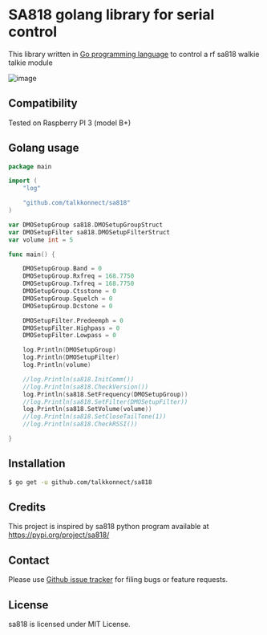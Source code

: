 SA818 golang library for serial control
=======================================

This library written in [Go programming language](https://golang.org/) to control a rf sa818 walkie talkie module

![image](https://raw.github.com/talkkonnect/max7219/master/images/max7219.jpg)

Compatibility
-------------
Tested on Raspberry PI 3 (model B+)

Golang usage
------------

```go
package main

import (
	"log"

	"github.com/talkkonnect/sa818"
)

var DMOSetupGroup sa818.DMOSetupGroupStruct
var DMOSetupFilter sa818.DMOSetupFilterStruct
var volume int = 5

func main() {

	DMOSetupGroup.Band = 0
	DMOSetupGroup.Rxfreq = 168.7750
	DMOSetupGroup.Txfreq = 168.7750
	DMOSetupGroup.Ctsstone = 0
	DMOSetupGroup.Squelch = 0
	DMOSetupGroup.Dcstone = 0

	DMOSetupFilter.Predeemph = 0
	DMOSetupFilter.Highpass = 0
	DMOSetupFilter.Lowpass = 0

	log.Println(DMOSetupGroup)
	log.Println(DMOSetupFilter)
	log.Println(volume)

	//log.Println(sa818.InitComm())
	//log.Println(sa818.CheckVersion())
	log.Println(sa818.SetFrequency(DMOSetupGroup))
	//log.Println(sa818.SetFilter(DMOSetupFilter))
	log.Println(sa818.SetVolume(volume))
	//log.Println(sa818.SetCloseTailTone(1))
	//log.Println(sa818.CheckRSSI())

}
```

Installation
------------

```bash
$ go get -u github.com/talkkonnect/sa818
```

Credits
-------

This project is inspired by sa818 python program available at https://pypi.org/project/sa818/

Contact
-------

Please use [Github issue tracker](https://github.com/talkkonnect/max7219/issues) for filing bugs or feature requests.

License
-------

sa818 is licensed under MIT License.


